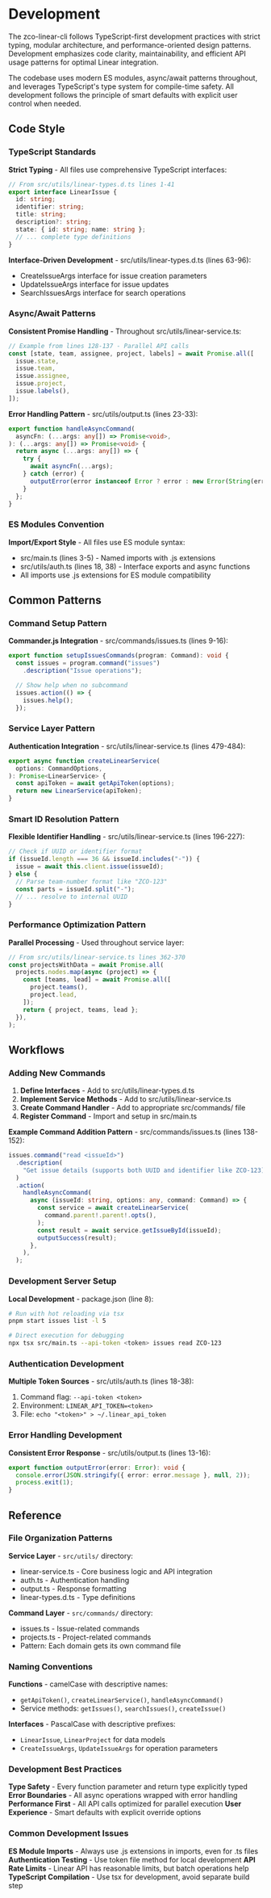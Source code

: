 <!-- Generated: 2025-08-30T19:51:49+02:00 -->

# Development

The zco-linear-cli follows TypeScript-first development practices with strict
typing, modular architecture, and performance-oriented design patterns.
Development emphasizes code clarity, maintainability, and efficient API usage
patterns for optimal Linear integration.

The codebase uses modern ES modules, async/await patterns throughout, and
leverages TypeScript's type system for compile-time safety. All development
follows the principle of smart defaults with explicit user control when needed.

## Code Style

### TypeScript Standards

**Strict Typing** - All files use comprehensive TypeScript interfaces:

```typescript
// From src/utils/linear-types.d.ts lines 1-41
export interface LinearIssue {
  id: string;
  identifier: string;
  title: string;
  description?: string;
  state: { id: string; name: string };
  // ... complete type definitions
}
```

**Interface-Driven Development** - src/utils/linear-types.d.ts (lines 63-96):

- CreateIssueArgs interface for issue creation parameters
- UpdateIssueArgs interface for issue updates
- SearchIssuesArgs interface for search operations

### Async/Await Patterns

**Consistent Promise Handling** - Throughout src/utils/linear-service.ts:

```typescript
// Example from lines 128-137 - Parallel API calls
const [state, team, assignee, project, labels] = await Promise.all([
  issue.state,
  issue.team,
  issue.assignee,
  issue.project,
  issue.labels(),
]);
```

**Error Handling Pattern** - src/utils/output.ts (lines 23-33):

```typescript
export function handleAsyncCommand(
  asyncFn: (...args: any[]) => Promise<void>,
): (...args: any[]) => Promise<void> {
  return async (...args: any[]) => {
    try {
      await asyncFn(...args);
    } catch (error) {
      outputError(error instanceof Error ? error : new Error(String(error)));
    }
  };
}
```

### ES Modules Convention

**Import/Export Style** - All files use ES module syntax:

- src/main.ts (lines 3-5) - Named imports with .js extensions
- src/utils/auth.ts (lines 18, 38) - Interface exports and async functions
- All imports use .js extensions for ES module compatibility

## Common Patterns

### Command Setup Pattern

**Commander.js Integration** - src/commands/issues.ts (lines 9-16):

```typescript
export function setupIssuesCommands(program: Command): void {
  const issues = program.command("issues")
    .description("Issue operations");

  // Show help when no subcommand
  issues.action(() => {
    issues.help();
  });
```

### Service Layer Pattern

**Authentication Integration** - src/utils/linear-service.ts (lines 479-484):

```typescript
export async function createLinearService(
  options: CommandOptions,
): Promise<LinearService> {
  const apiToken = await getApiToken(options);
  return new LinearService(apiToken);
}
```

### Smart ID Resolution Pattern

**Flexible Identifier Handling** - src/utils/linear-service.ts (lines 196-227):

```typescript
// Check if UUID or identifier format
if (issueId.length === 36 && issueId.includes("-")) {
  issue = await this.client.issue(issueId);
} else {
  // Parse team-number format like "ZCO-123"
  const parts = issueId.split("-");
  // ... resolve to internal UUID
}
```

### Performance Optimization Pattern

**Parallel Processing** - Used throughout service layer:

```typescript
// From src/utils/linear-service.ts lines 362-370
const projectsWithData = await Promise.all(
  projects.nodes.map(async (project) => {
    const [teams, lead] = await Promise.all([
      project.teams(),
      project.lead,
    ]);
    return { project, teams, lead };
  }),
);
```

## Workflows

### Adding New Commands

1. **Define Interfaces** - Add to src/utils/linear-types.d.ts
2. **Implement Service Methods** - Add to src/utils/linear-service.ts
3. **Create Command Handler** - Add to appropriate src/commands/ file
4. **Register Command** - Import and setup in src/main.ts

**Example Command Addition Pattern** - src/commands/issues.ts (lines 138-152):

```typescript
issues.command("read <issueId>")
  .description(
    "Get issue details (supports both UUID and identifier like ZCO-123)",
  )
  .action(
    handleAsyncCommand(
      async (issueId: string, options: any, command: Command) => {
        const service = await createLinearService(
          command.parent!.parent!.opts(),
        );
        const result = await service.getIssueById(issueId);
        outputSuccess(result);
      },
    ),
  );
```

### Development Server Setup

**Local Development** - package.json (line 8):

```bash
# Run with hot reloading via tsx
pnpm start issues list -l 5

# Direct execution for debugging
npx tsx src/main.ts --api-token <token> issues read ZCO-123
```

### Authentication Development

**Multiple Token Sources** - src/utils/auth.ts (lines 18-38):

1. Command flag: `--api-token <token>`
2. Environment: `LINEAR_API_TOKEN=<token>`
3. File: `echo "<token>" > ~/.linear_api_token`

### Error Handling Development

**Consistent Error Response** - src/utils/output.ts (lines 13-16):

```typescript
export function outputError(error: Error): void {
  console.error(JSON.stringify({ error: error.message }, null, 2));
  process.exit(1);
}
```

## Reference

### File Organization Patterns

**Service Layer** - `src/utils/` directory:

- linear-service.ts - Core business logic and API integration
- auth.ts - Authentication handling
- output.ts - Response formatting
- linear-types.d.ts - Type definitions

**Command Layer** - `src/commands/` directory:

- issues.ts - Issue-related commands
- projects.ts - Project-related commands
- Pattern: Each domain gets its own command file

### Naming Conventions

**Functions** - camelCase with descriptive names:

- `getApiToken()`, `createLinearService()`, `handleAsyncCommand()`
- Service methods: `getIssues()`, `searchIssues()`, `createIssue()`

**Interfaces** - PascalCase with descriptive prefixes:

- `LinearIssue`, `LinearProject` for data models
- `CreateIssueArgs`, `UpdateIssueArgs` for operation parameters

### Development Best Practices

**Type Safety** - Every function parameter and return type explicitly typed
**Error Boundaries** - All async operations wrapped with error handling
**Performance First** - All API calls optimized for parallel execution **User
Experience** - Smart defaults with explicit override options

### Common Development Issues

**ES Module Imports** - Always use .js extensions in imports, even for .ts files
**Authentication Testing** - Use token file method for local development **API
Rate Limits** - Linear API has reasonable limits, but batch operations help
**TypeScript Compilation** - Use tsx for development, avoid separate build step

